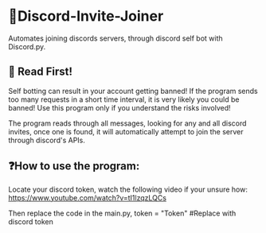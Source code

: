# 🤖Discord-Invite-Joiner
Automates joining discords servers, through discord self bot with Discord.py.

## 📣 Read First!
Self botting can result in your account getting banned!
If the program sends too many requests in a short time interval, it is very likely you could be banned!
Use this program only if you understand the risks involved!

The program reads through all messages, looking for any and all discord invites, once one is found, it will automatically attempt
to join the server through discord's APIs.

## ❓How to use the program:
Locate your discord token, watch the following video if your unsure how:
https://www.youtube.com/watch?v=tI1lzqzLQCs

Then replace the code in the main.py,
token = "Token" #Replace with discord token
